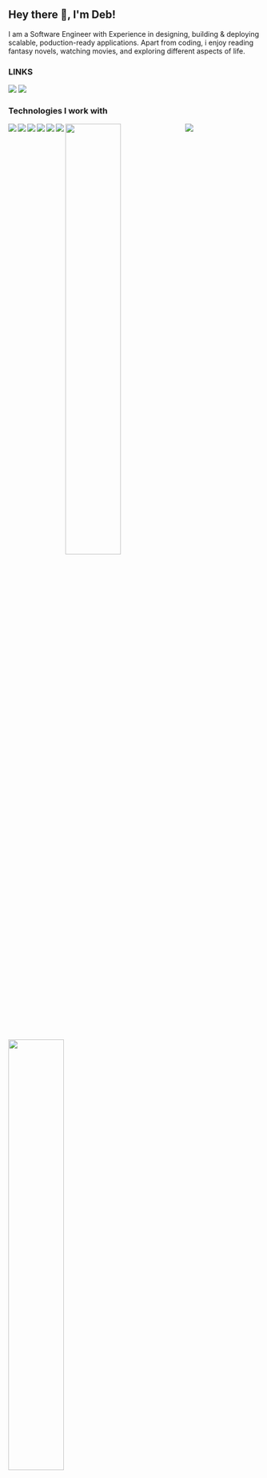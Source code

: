 ## Hey there 👋, I'm Deb!

<p>I am a Software Engineer with Experience in designing, building & deploying scalable, poduction-ready applications.
Apart from coding, i enjoy reading fantasy novels, watching movies, and exploring different aspects of life.</p>

<h3>LINKS</h3>
<a href="https://www.linkedin.com/in/debghosh7585/"><img src="https://img.shields.io/badge/LinkedIn-0077B5?style=for-the-badge&logo=linkedin&logoColor=white"></a>
<a href="https://twitter.com/devghosh811"><img src="https://img.shields.io/badge/Twitter-%231DA1F2.svg?style=for-the-badge&logo=Twitter&logoColor=white"></a>

<br>
<h3>Technologies I work with</h3>
<img align="left" src="https://img.shields.io/badge/JavaScript-F7DF1E?style=for-the-badge&logo=javascript&logoColor=black" /> 
<img align="left" src="https://img.shields.io/badge/python-3670A0?style=for-the-badge&logo=python&logoColor=ffdd54" />
<img align="left" src="https://img.shields.io/badge/java-%23ED8B00.svg?style=for-the-badge&logo=java&logoColor=white" />
<img align="left" src="https://img.shields.io/badge/html5-%23E34F26.svg?style=for-the-badge&logo=html5&logoColor=white" />
<img align="left" src="https://img.shields.io/badge/css3-%231572B6.svg?style=for-the-badge&logo=css3&logoColor=white" />
<img align="left" src="https://img.shields.io/badge/react-%2320232a.svg?style=for-the-badge&logo=react&logoColor=%2361DAFB" />
<img src="https://img.shields.io/badge/node.js-6DA55F?style=for-the-badge&logo=node.js&logoColor=white" />




<img align="left" width="47%" src="https://github-readme-stats.vercel.app/api?username=DevG75&show_icons=true&theme=radical" />
<img align="left" width="47%" src="https://github-readme-stats.vercel.app/api/top-langs/?username=DevG75&layout=compact" />

